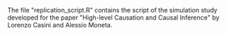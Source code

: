 The file "replication_script.R" contains the script of the simulation study developed for the paper "High-level Causation and Causal Inference" by Lorenzo Casini and Alessio Moneta.
